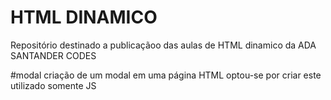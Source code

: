 # HTML DINAMICO
Repositório destinado a publicaçãoo das aulas de HTML dinamico da ADA SANTANDER CODES

#modal
criação de um modal em uma página HTML
optou-se por criar este utilizado somente JS

